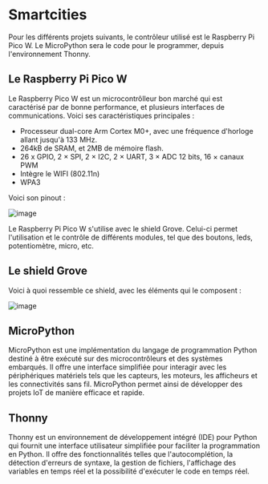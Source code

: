 # Smartcities

Pour les différents projets suivants, le contrôleur utilisé est le Raspberry Pi Pico W. Le MicroPython sera le code pour le programmer, depuis l'environnement Thonny.

## Le Raspberry Pi Pico W
Le Raspberry Pico W est un microcontrôlleur bon marché qui est caractérisé par de bonne performance, et plusieurs interfaces de communications. Voici ses caractéristiques principales :
- Processeur dual-core Arm Cortex M0+, avec une fréquence d'horloge allant jusqu'à 133 MHz.
- 264kB de SRAM, et 2MB de mémoire flash.
- 26 x GPIO, 2 × SPI, 2 × I2C, 2 × UART, 3 × ADC 12 bits, 16 × canaux PWM
- Intègre le WIFI (802.11n)
- WPA3

Voici son pinout :

![image](https://user-images.githubusercontent.com/126668859/222117363-38ab8195-a9ac-4ef8-bd90-cf2fca27c3e4.png)

Le Raspberry Pi Pico W s'utilise avec le shield Grove. Celui-ci permet l'utilisation et le contrôle de différents modules, tel que des boutons, leds, potentiomètre, micro, etc.

## Le shield Grove

Voici à quoi ressemble ce shield, avec les éléments qui le composent :

![image](https://user-images.githubusercontent.com/126668859/223215671-546bdcc4-09a0-4dc7-9bfc-d79d4bbeac1b.png)

## MicroPython

MicroPython est une implémentation du langage de programmation Python destiné à être exécuté sur des microcontrôleurs et des systèmes embarqués. Il offre une interface simplifiée pour interagir avec les périphériques matériels tels que les capteurs, les moteurs, les afficheurs et les connectivités sans fil. MicroPython permet ainsi de développer des projets IoT de manière efficace et rapide.

## Thonny
Thonny est un environnement de développement intégré (IDE) pour Python qui fournit une interface utilisateur simplifiée pour faciliter la programmation en Python. Il offre des fonctionnalités telles que l'autocomplétion, la détection d'erreurs de syntaxe, la gestion de fichiers, l'affichage des variables en temps réel et la possibilité d'exécuter le code en temps réel.
